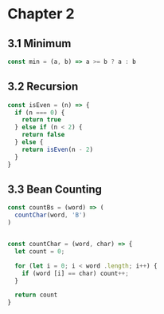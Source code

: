 # Chapter 2

## 3.1 Minimum
```javascript
const min = (a, b) => a >= b ? a : b
```

## 3.2 Recursion
```javascript
const isEven = (n) => {
  if (n === 0) {
    return true
  } else if (n < 2) {
    return false
  } else {
    return isEven(n - 2)
  }
}
```

## 3.3 Bean Counting

```javascript
const countBs = (word) => (
  countChar(word, 'B')
)


const countChar = (word, char) => {
  let count = 0;

  for (let i = 0; i < word .length; i++) {
    if (word [i] == char) count++;
  }

  return count
}
```